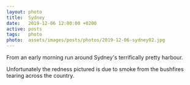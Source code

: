 ```yaml
---
layout: photo
title:  Sydney
date:   2019-12-06 12:00:00 +0200
active: posts
tags:   photo
photo:  assets/images/posts/photos/2019-12-06-sydney02.jpg
---
```


From an early morning run around Sydney's terrifically pretty
harbour.

Unfortunately the redness pictured is due to smoke from the
bushfires tearing across the country.
